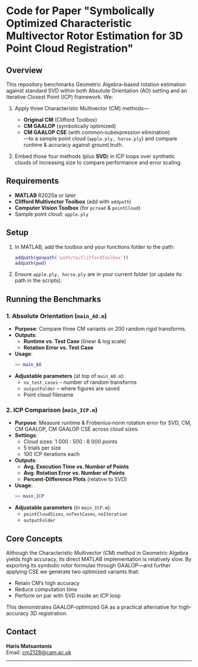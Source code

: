 # Code for Paper "Symbolically Optimized Characteristic Multivector Rotor Estimation for 3D Point Cloud Registration"

## Overview
This repository benchmarks Geometric Algebra–based rotation estimation against standard SVD within both Absolute Orientation (AO) setting and an Iterative Closest Point (ICP) framework. We:

1. Apply three Characteristic Multivector (CM) methods—  
   - **Original CM** (Clifford Toolbox)  
   - **CM GAALOP** (symbolically optimized)  
   - **CM GAALOP CSE** (with common‐subexpression elimination)  
   —to a sample point cloud (`apple.ply, horse.ply`) and compare runtime & accuracy against ground truth.

2. Embed those four methods (plus **SVD**) in ICP loops over synthetic clouds of increasing size to compare performance and error scaling.

## Requirements

- **MATLAB** R2020a or later  
- **Clifford Multivector Toolbox** (add with `addpath`)  
- **Computer Vision Toolbox** (for `pcread` & `pointCloud`)  
- Sample point cloud: `apple.ply`

## Setup

1. In MATLAB, add the toolbox and your functions folder to the path:
   ```matlab
   addpath(genpath('path/to/CliffordToolbox'))
   addpath(pwd)
   ```
2. Ensure `apple.ply, horse.ply` are in your current folder (or update its path in the scripts).

## Running the Benchmarks

### 1. Absolute Orientation (`main_AO.m`)

- **Purpose**: Compare three CM variants on 200 random rigid transforms.  
- **Outputs**:  
  - **Runtime vs. Test Case** (linear & log scale)  
  - **Rotation Error vs. Test Case**  
- **Usage**:
  ```matlab
  >> main_AO
  ```
- **Adjustable parameters** (at top of `main_AO.m`):  
  - `no_test_cases` – number of random transforms  
  - `outputFolder` – where figures are saved  
  - Point cloud filename

### 2. ICP Comparison (`main_ICP.m`)

- **Purpose**: Measure runtime & Frobenius‐norm rotation error for SVD, CM, CM GAALOP, CM GAALOP CSE across cloud sizes.  
- **Settings**:
  - Cloud sizes: 1 000 : 500 : 8 000 points  
  - 5 trials per size  
  - 100 ICP iterations each  
- **Outputs**:  
  - **Avg. Execution Time vs. Number of Points**  
  - **Avg. Rotation Error vs. Number of Points**  
  - **Percent‐Difference Plots** (relative to SVD)
- **Usage**:
  ```matlab
  >> main_ICP
  ```
- **Adjustable parameters** (in `main_ICP.m`):  
  - `pointCloudSizes`, `noTestCases`, `noIteration`  
  - `outputFolder`

## Core Concepts

Although the Characteristic Multivector (CM) method in Geometric Algebra yields high accuracy, its direct MATLAB implementation is relatively slow. By exporting its symbolic rotor formulas through GAALOP—and further applying CSE we generate two optimized variants that:

- Retain CM’s high accuracy  
- Reduce computation time
- Perform on par with SVD inside an ICP loop  

This demonstrates GAALOP‐optimized GA as a practical alternative for high‐accuracy 3D registration.

## Contact

**Haris Matsantonis**  
Email: cm2128@cam.ac.uk  

---
